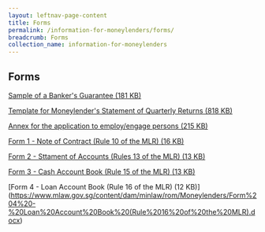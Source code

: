 ```yaml
---
layout: leftnav-page-content
title: Forms
permalink: /information-for-moneylenders/forms/
breadcrumb: Forms
collection_name: information-for-moneylenders
---
```


Forms
---
[Sample of a Banker's Guarantee (181 KB)](https://www.mlaw.gov.sg/content/dam/minlaw/rom/assets/documents/BANKERS%20GUARANTEE%20FORMAT_01082017.pdf)

[Template for Moneylender's Statement of Quarterly Returns (818 KB)](https://www.mlaw.gov.sg/content/dam/minlaw/rom/assets/documents/Copy%20of%20Moneylender_Returns%20(version%202%202)%20(14%20Jan%202016).xls)

[Annex for the application to employ/engage persons (215 KB)](https://www.mlaw.gov.sg/content/dam/minlaw/rom/Moneylenders/EDC_revised%20annex%20A_02082017.pdf)

[Form 1 - Note of Contract (Rule 10 of the MLR) (16 KB)](https://www.mlaw.gov.sg/content/dam/minlaw/rom/Moneylenders/Form%201%20-%20Note%20of%20Contract%20(Rule%2010%20of%20the%20MLR).docx)

[Form 2 - Sttament of Accounts (Rules 13 of the MLR) (13 KB)](https://www.mlaw.gov.sg/content/dam/minlaw/rom/Moneylenders/Form%202%20-%20Statement%20of%20Accounts%20(Rule%2013%20of%20the%20MLR).xlsx)

[Form 3 - Cash Account Book (Rule 15 of the MLR) (13 KB)](https://www.mlaw.gov.sg/content/dam/minlaw/rom/Moneylenders/Form%203%20-%20Cash%20Account%20Book%20(Rule%2015%20of%20the%20MLR).docx)

[Form 4 - Loan Account Book (Rule 16 of the MLR) (12 KB)] (https://www.mlaw.gov.sg/content/dam/minlaw/rom/Moneylenders/Form%204%20-%20Loan%20Account%20Book%20(Rule%2016%20of%20the%20MLR).docx)
